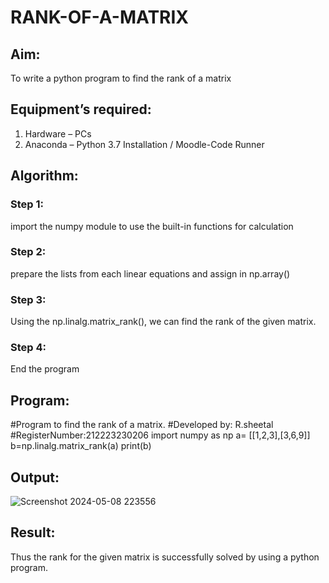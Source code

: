 # RANK-OF-A-MATRIX
## Aim:
To write a python program to find the rank of a matrix
## Equipment’s required:
1. 	Hardware – PCs
2. 	Anaconda – Python 3.7 Installation / Moodle-Code Runner
## Algorithm:
### Step 1: 
import the numpy module to use the built-in functions for calculation
### Step 2: 
prepare the lists from each linear equations and assign in np.array()
### Step 3: 
Using the np.linalg.matrix_rank(), we can find the rank of the given matrix.
### Step 4: 
End the program
## Program:
#Program to find the rank of a matrix.
#Developed by: R.sheetal
#RegisterNumber:212223230206
import numpy as np
a= [[1,2,3],[3,6,9]]
b=np.linalg.matrix_rank(a)
print(b) 
## Output:
![Screenshot 2024-05-08 223556](https://github.com/Sheetalshee/RANK-OF-A-MATRIX/assets/144979107/4d08566e-9f7e-456a-984f-40c680a74113)

## Result:
Thus the rank for the given matrix is successfully solved by  using a python program.

